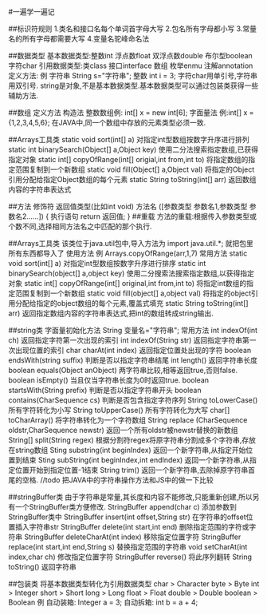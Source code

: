 #一遍学一遍记

##标识符规则
1.类名和接口名每个单词首字母大写
2.包名所有字母都小写
3.常量名的所有字母都需要大写
4.变量名驼峰命名法

##数据类型
基本数据类型:整数int 浮点数float 双浮点数double 布尔型boolean 字符char 
引用数据类型:类class 接口interface 数组 枚举enmu 注解annotation
定义方法:
例
字符串 String s="字符串";
整数 int i = 3;
字符char用单引号,字符串用双引号.
string是对象,不是基本数据类型.基本数据类型可以通过包装类获得一些辅助方法.

##数组
定义方法
构造法
整数数组例: int[] x = new int[6];
字面量法
例:int[] x = {1,2,3,4,5,6};
在JAVA中,同一个数组中存放的元素类型必须一致.

##Arrays工具类
static void sort(int[] a) 对指定int型数组按数字升序进行排列
static int binarySearch(Object[] a,Object key) 使用二分法搜索指定数组,已获得指定对象
static int[] copyOfRange(int[] origial,int from,int to) 将指定数组的指定范围复制到一个新数组
static void fill(Object[] a,Object val) 将指定的Object引用分配给指定Object数组的每个元素
static String toString(int[] arr) 返回数组内容的字符串表达式

##方法
修饰符 返回值类型(比如int void) 方法名 ([参数类型 参数名1,参数类型 参数名2......]) {
    执行语句
    return 返回值;
}
##重载
方法的重载:根据传入参数类型或个数不同,选择相同方法名之中匹配的那个执行.

##Arrays工具类
该类位于java.util包中,导入方法为 import java.util.*; 就把包里所有东西都导入了
使用方法 例 Arrays.copyOfRange(arr,1,7)
常用方法
static void sort(int[] a) 对指定int型数组按数字升序进行排序
static int binarySearch(object[] a,object key) 使用二分搜索法搜索指定数组,以获得指定对象
static int[] copyOfRange(int[] original,int from,int to) 将指定int数组的指定范围复制到一个新数组
static void fill(object[] a,object val) 将指定的object引用分配给指定的object数组的每个元素,覆盖式填充
static String toString(int[] arr) 返回指定数组内容的字符串表达式,把int的数组转成string输出.

##string类
字面量初始化方法 String 变量名="字符串";
常用方法
int indexOf(int ch) 返回指定字符第一次出现的索引
int indexOf(String str) 返回指定字符串第一次出现位置的索引
char charAt(int index) 返回指定位置处出现的字符
boolean endsWith(string suffix) 判断是否以指定字符串结尾
int length() 返回字符串长度
boolean equals(Object anObject) 两字符串比较,相等返回true,否则false.
boolean isEmpty() 当且仅当字符串长度为0时返回true.
boolean startsWith(String prefix) 判断是否以指定字符串开头
boolean contains(CharSequence cs) 判断是否包含指定字符序列
String toLowerCase() 所有字符转化为小写
String toUpperCase() 所有字符转化为大写
char[] toCharArray() 将字符串转化为一个字符数组
String replace (CharSequence oldstr,CharSequence newstr) 返回一个所有oldstr被newstr替换的新数组
String[] split(String regex) 根据分割符regex将原字符串分割成多个字符串,存放在string数组
Sting substring(int beginIndex) 返回一个新字符串,从指定开始位置到结束
Sting subString(int beginIndex,int endIndex) 返回一个新字符串,从指定位置开始到指定位置-1结束
String trim() 返回一个新字符串,去除掉原字符串首尾的空格.
//todo  把JAVA中的字符串操作方法和JS中的做一下比较

##stringBuffer类
由于字符串是常量,其长度和内容不能修改,只能重新创建,所以另有一个StringBuffer类方便修改.
StringBuffer append(char c) 添加参数到StringBuffer类中
StringBuffer insert(int offset,String str) 在字符串的offset位置插入字符串str
StringBuffer delete(int start,int end) 删除指定范围的字符或字符串
StringBuffer deleteCharAt(int index) 移除指定位置字符
StringBuffer replace(int start,int end,String s) 替换指定范围的字符串
void setCharAt(int index,char ch) 修改指定位置字符
StringBuffer reverse() 将此序列翻转
String toString() 返回字符串

##包装类
将基本数据类型转化为引用数据类型
char > Character
byte > Byte
int > Integer
short > Short
long > Long
float > Float
double > Double
boolean > Boolean
例
自动装箱: Integer a = 3;
自动拆箱: int b = a + 4;

